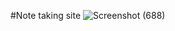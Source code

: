 #Note taking site
![Screenshot (688)](https://github.com/Srimusalivyshnavi/note-app/assets/134480913/cb8f897a-3788-4edb-ab26-24cac8cd75fb)

